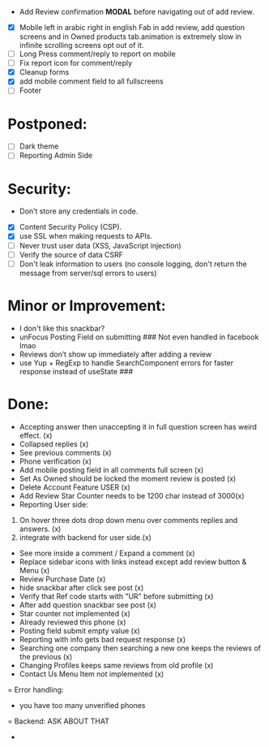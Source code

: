 - Add Review confirmation <b>MODAL</b> before navigating out of add review.
- [x] Mobile left in arabic right in english Fab in add review, add question screens and in Owned products tab.animation is extremely slow in infinite scrolling screens opt out of it.
- [ ] Long Press comment/reply to report on mobile
- [ ] Fix report icon for comment/reply
- [x] Cleanup forms
- [x] add mobile comment field to all fullscreens
- [ ] Footer

# Postponed:

- [ ] Dark theme
- [ ] Reporting Admin Side

# Security:

- Don’t store any credentials in code.
- [x] Content Security Policy (CSP).
- [x] use SSL when making requests to APIs.
- [ ] Never trust user data (XSS, JavaScript injection)
- [ ] Verify the source of data CSRF
- [ ] Don't leak information to users (no console logging, don't return the message from server/sql errors to users)

# Minor or Improvement:

- I don't like this snackbar?
- unFocus Posting Field on submitting ### Not even handled in facebook lmao
- Reviews don’t show up immediately after adding a review
- use Yup + RegExp to handle SearchComponent errors for faster response instead of useState ###

# Done:

- Accepting answer then unaccepting it in full question screen has weird effect. (x)
- Collapsed replies (x)
- See previous comments (x)
- Phone verification (x)
- Add mobile posting field in all comments full screen (x)
- Set As Owned should be locked the moment review is posted (x)
- Delete Account Feature USER (x)
- Add Review Star Counter needs to be 1200 char instead of 3000(x)
- Reporting User side:

1. On hover three dots drop down menu over comments replies and answers. (x)
2. integrate with backend for user side.(x)

- See more inside a comment / Expand a comment (x)
- Replace sidebar icons with links instead except add review button & Menu (x)
- Review Purchase Date (x)
- hide snackbar after click see post (x)
- Verify that Ref code starts with "UR" before submitting (x)
- After add question snackbar see post (x)
- Star counter not implemented (x)
- Already reviewed this phone (x)
- Posting field submit empty value (x)
- Reporting with info gets bad request response (x)
- Searching one company then searching a new one keeps the reviews of the previous (x)
- Changing Profiles keeps same reviews from old profile (x)
- Contact Us Menu Item not implemented (x)

= Error handling:

- you have too many unverified phones

= Backend: ASK ABOUT THAT

-
